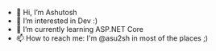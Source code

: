 - 👋 Hi, I’m Ashutosh
- 👀 I’m interested in Dev :)
- 🌱 I’m currently learning ASP.NET Core
- 📫 How to reach me: I'm @asu2sh in most of the places ;)

